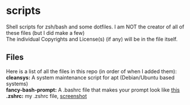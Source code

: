 # **scripts**
Shell scripts for zsh/bash and some dotfiles.
I am NOT the creator of all of these files (but I did make a few)   
The individual Copyrights and License(s) (if any) will be in the file itself.

## Files
Here is a list of all the files in this repo (in order of when I added them):  
**cleansys:** A system maintenance script for apt (Debian/Ubuntu based systems)   
**fancy-bash-prompt:** A .bashrc file that makes your prompt look like [this](https://i.imgur.com/frn8E4k.png "prompt")  
**.zshrc:** my .zshrc file, [screenshot](https://i.imgur.com/4SU9q6E.png "screenshot")

